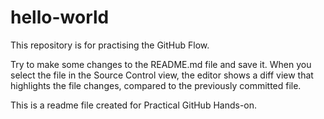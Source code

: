 # hello-world
This repository is for practising the GitHub Flow.

Try to make some changes to the README.md file and save it. When you select the file in
the Source Control view, the editor shows a diff view that highlights the file changes,
compared to the previously committed file.

This is a readme file created for Practical GitHub Hands-on.
